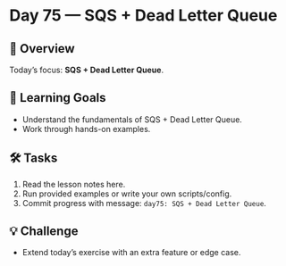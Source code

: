 # Day 75 — SQS + Dead Letter Queue

## 📖 Overview
Today’s focus: **SQS + Dead Letter Queue**.

## 🎯 Learning Goals
- Understand the fundamentals of SQS + Dead Letter Queue.
- Work through hands-on examples.

## 🛠️ Tasks
1. Read the lesson notes here.
2. Run provided examples or write your own scripts/config.
3. Commit progress with message: `day75: SQS + Dead Letter Queue`.

## 💡 Challenge
- Extend today’s exercise with an extra feature or edge case.
